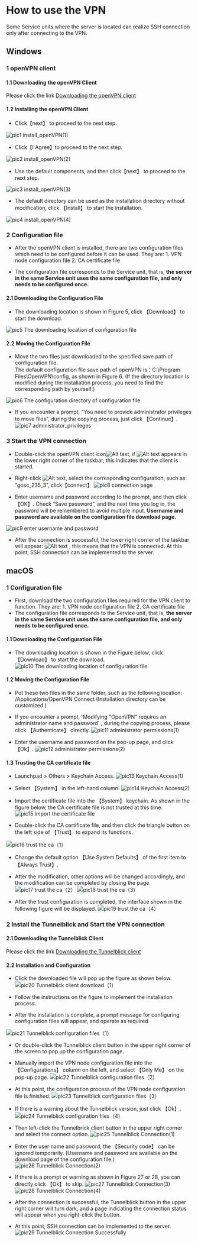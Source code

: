 # How to use the VPN
Some Service units where the server is located can realize SSH connection only after connecting to the VPN.

## Windows  
### 1 openVPN client   
#### 1.1 Downloading the openVPN Client
Please click the link [Downloading the openVPN client](https://obs.cstcloud.cn/share/obs/cstcloud/OpenVPN-2.5.4-I604-amd64.msi)

#### 1.2 Installing the openVPN Client 
* Click【next】 to proceed to the next step.

![pic1 install_openVPN(1)](./img/1-openVPN-1.jpg)

* Click【I Agree】to proceed to the next step. 

![pic2 install_openVPN(2)](./img/1-openVPN-2.png)

* Use the default components, and then click【next】 to proceed to the next step. 

![pic3 install_openVPN(3)](./img/1-openVPN-3.jpg)

* The default directory can be used as the installation directory without modification, 
click 【Install】 to start the installation. 

![pic4 install_openVPN(4)](./img/1-openVPN-4.jpg)

### 2 Configuration file

* After the openVPN client is installed, there are two configuration files which need to be configured before it can be used.
They are: 1. VPN node configuration file  2. CA certificate file

* The configuration file corresponds to the Service unit, that is, **the server in the same Service unit uses the same configuration file, and only needs to be configured once.**  

####  2.1 Downloading the Configuration File   
* The downloading location is shown in Figure 5, click 【Download】 to start the download.

![pic5 The downloading location of configuration file](./img/2-configfiles.jpg)

#### 2.2 Moving the Configuration File
* Move the two files just downloaded to the specified save path of configuration file.   
  The default configuration file save path of openVPN is：C:\Program Files\OpenVPN\config, as shown in Figure 6. (If the directory location is modified during the installation process, you need to find the corresponding path by yourself.) 
  

![pic6 The configuration directory of configuration file](./img/3-configfiles.jpg)

* If you encounter a prompt, "You need to provide administrator privileges to move files", during the copying process, just click 【Continue】.  
![pic7 administrator_privileges](./img/3-admin.jpg)  

### 3 Start the VPN connection  

* Double-click the openVPN client icon![Alt text](./img/4-openVPN-icon.jpg), if ![Alt text](./img/4-bottom-right-icon.jpg) appears in the lower right corner of the taskbar, this indicates that the client is started.

* Right-click ![Alt text](./img/4-bottom-right-icon.jpg), select the corresponding configuration, such as “gosc_235_3”, click【connect】
![pic8 connection page](./img/4-connect.jpg)

* Enter username and password according to the prompt, and then click 【OK】. Check “Save password”, and the next time you log in, the password will be remembered to avoid multiple input. **Username and password are available on the configuration file download page.**

![pic9 enter username and password](./img/4-user-password.jpg)

* After the connection is successful, the lower right corner of the taskbar will appear: ![Alt text](./img/4-conn-success.png) , this means that the VPN is connected. At this point, SSH connection can be implemented to the server.


## macOS
### 1 Configuration file

* First, download the two configuration files required for the VPN client to function. 
They are: 1. VPN node configuration file  2. CA certificate file 
* The configuration file corresponds to the Service unit, that is, **the server in the same Service unit uses the same configuration file, and only needs to be configured once.**  

####  1.1 Downloading the Configuration File   
* The downloading location is shown in the Figure below, click 【Download】 to start the download. 
![pic10 The downloading location of configuration file](./img/2-configfiles.jpg)

#### 1.2 Moving the Configuration File
* Put these two files in the same folder, such as the following location: /Applications/OpenVPN Connect
(Installation directory can be customized.)

* If you encounter a prompt, 'Modifying "OpenVPN" requires an administrator name and password' , during the copying process, please click 【Authenticate】 directly.
![pic11 administrator permissions(1)](./img/6-2.jpg)

* Enter the username and password on the pop-up page, and click 【Ok】.
![pic12 administrator permissions(2)](./img/6-3.jpg)

#### 1.3 Trusting the CA certificate file
* Launchpad > Others > Keychain Access.
![pic13 Keychain Access(1)](./img/6-4.jpg)

* Select 【System】 in the left-hand column.
![pic14 Keychain Access(2)](./img/6-5.jpg)

* Import the certificate file into the 【System】 keychain. As shown in the figure below, the CA certificate file is not trusted at this time.
![pic15 import the certificate file](./img/6-6.jpg)

* Double-click the CA certificate file, and then click the triangle button on the left side of 【Trust】 to expand its functions.

![pic16 trust the ca（1）](./img/6-7.jpg)

* Change the default option 【Use System Defaults】 of the first item to 【Always Trust】. 
* After the modification, other options will be changed accordingly, and the modification can be completed by closing the page.
![pic17 trust the ca（2）](./img/6-8.jpg)
![pic18 trust the ca（3）](./img/6-9.jpg)

* After the trust configuration is completed, the interface shown in the following figure will be displayed.
![pic19 trust the ca（4）](./img/6-10.jpg)


### 2 Install the Tunnelblick and Start the VPN connection
#### 2.1 Downloading the Tunnelblick Client
Please click the link [Downloading the Tunnelblick client](https://tunnelblick.net/release/Latest_Tunnelblick_Stable.dmg)

#### 2.2 Installation and Configuration

* Click the downloaded file will pop up the figure as shown below.
![pic20 Tunnelblick client download（1）](./img/7-1.jpg)

* Follow the instructions on the figure to implement the installation process. 
* After the installation is complete, a prompt message for configuring configuration files will appear, 
and operate as required.

![pic21 Tunnelblick configuration files（1）](./img/7-2.jpg)

* Or double-click the Tunnelblick client button in the upper right corner of the screen to pop up the configuration page.
* Manually import the VPN node configuration file into the 【Configurations】 column on the left, and select 【Only Me】 on the pop-up page.
![pic22 Tunnelblick configuration files（2）](./img/7-3.jpg)

* At this point, the configuration process of the VPN node configuration file is finished.
![pic23 Tunnelblick configuration files（3）](./img/7-4.jpg)

* If there is a warning about the Tunnelblick version, just click 【Ok】.
![pic24 Tunnelblick configuration files（4）](./img/7-5.jpg)

* Then left-click the Tunnelbrick client button in the upper right corner and select the connect option.
![pic25 Tunnelblick Connection(1)](./img/7-6.jpg)

* Enter the user name and password, the 【Security code】 can be ignored temporarily.
(Username and password are available on the download page of the configuration file.)
![pic26 Tunnelblick Connection(2)](./img/7-7.jpg)

* If there is a prompt or warning as shown in Figure 27 or 28, you can directly click 【Ok】 to skip.
![pic27 Tunnelblick Connection(3)](./img/7-8.jpg)
![pic28 Tunnelblick Connection(4)](./img/7-9.jpg)

* After the connection is successful, the Tunnelblick button in the upper right corner will turn dark, and a page indicating the connection status will appear when you right-click the button.
* At this point, SSH connection can be implemented to the server.
![pic29 Tunnelblick Connection Successfully](./img/7-10.jpg)




